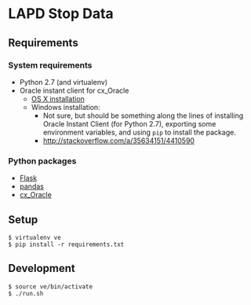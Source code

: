 # LAPD Stop Data

## Requirements

### System requirements

* Python 2.7 (and virtualenv)
* Oracle instant client for cx_Oracle
    * [OS X installation](https://gist.github.com/thom-nic/6011715)
    * Windows installation:
        * Not sure, but should be something along the lines of installing Oracle Instant Client (for Python 2.7), exporting some environment variables, and using `pip` to install the package.
        * <http://stackoverflow.com/a/35634151/4410590>

### Python packages
* [Flask](http://flask.pocoo.org)
* [pandas](http://pandas.pydata.org)
* [cx_Oracle](https://cx-oracle.readthedocs.io)

## Setup

    $ virtualenv ve
    $ pip install -r requirements.txt

## Development

    $ source ve/bin/activate
    $ ./run.sh